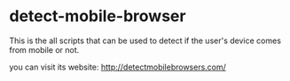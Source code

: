 detect-mobile-browser
=====================

This is the all scripts that can be used to detect if the user's device comes from mobile or not.

you can visit its website:
http://detectmobilebrowsers.com/
